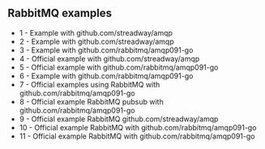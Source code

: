 ## RabbitMQ examples

- 1 - Example with github.com/streadway/amqp
- 2 - Example with github.com/streadway/amqp
- 3 - Example with github.com/rabbitmq/amqp091-go
- 4 - Official example with github.com/streadway/amqp
- 5 - Official example with github.com/rabbitmq/amqp091-go
- 6 - Example with github.com/rabbitmq/amqp091-go
- 7 - Official examples using RabbitMQ with github.com/rabbitmq/amqp091-go
- 8 - Official example RabbitMQ pubsub with github.com/rabbitmq/amqp091-go
- 9 - Official example RabbitMQ github.com/streadway/amqp
- 10 - Official example RabbitMQ with github.com/rabbitmq/amqp091-go
- 11 - Official example RabbitMQ with github.com/rabbitmq/amqp091-go
